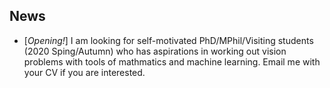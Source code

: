 ## News
- [_Opening!_] I am looking for self-motivated PhD/MPhil/Visiting students (2020 Sping/Autumn) who has aspirations in working out vision problems with tools of mathmatics and machine learning. Email me with your CV if you are interested.

